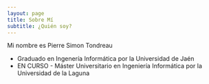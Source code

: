 ```yaml
---
layout: page
title: Sobre Mí
subtitle: ¿Quién soy?
---
```


Mi nombre es Pierre Simon Tondreau

- Graduado en Ingenería Informática por la Universidad de Jaén
- EN CURSO - Máster Universitario en Ingeniería Informática por la Universidad de la Laguna